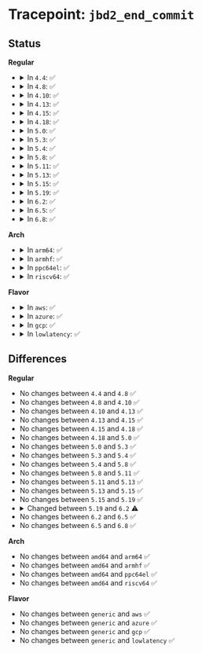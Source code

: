# Tracepoint: <code>jbd2_end_commit</code>

## Status
<b>Regular</b>
<ul>
<li>
<details>
<summary>In <code>4.4</code>: ✅</summary>

Event:

```c
struct trace_event_raw_jbd2_end_commit {
    struct trace_entry ent;
    dev_t dev;
    char sync_commit;
    int transaction;
    int head;
    char __data[0];
};
```
Function:

```c
void trace_event_raw_event_jbd2_end_commit(void *__data, journal_t *journal, transaction_t *commit_transaction);
```
</details>
</li>
<li>
<details>
<summary>In <code>4.8</code>: ✅</summary>

Event:

```c
struct trace_event_raw_jbd2_end_commit {
    struct trace_entry ent;
    dev_t dev;
    char sync_commit;
    int transaction;
    int head;
    char __data[0];
};
```
Function:

```c
void trace_event_raw_event_jbd2_end_commit(void *__data, journal_t *journal, transaction_t *commit_transaction);
```
</details>
</li>
<li>
<details>
<summary>In <code>4.10</code>: ✅</summary>

Event:

```c
struct trace_event_raw_jbd2_end_commit {
    struct trace_entry ent;
    dev_t dev;
    char sync_commit;
    int transaction;
    int head;
    char __data[0];
};
```
Function:

```c
void trace_event_raw_event_jbd2_end_commit(void *__data, journal_t *journal, transaction_t *commit_transaction);
```
</details>
</li>
<li>
<details>
<summary>In <code>4.13</code>: ✅</summary>

Event:

```c
struct trace_event_raw_jbd2_end_commit {
    struct trace_entry ent;
    dev_t dev;
    char sync_commit;
    int transaction;
    int head;
    char __data[0];
};
```
Function:

```c
void trace_event_raw_event_jbd2_end_commit(void *__data, journal_t *journal, transaction_t *commit_transaction);
```
</details>
</li>
<li>
<details>
<summary>In <code>4.15</code>: ✅</summary>

Event:

```c
struct trace_event_raw_jbd2_end_commit {
    struct trace_entry ent;
    dev_t dev;
    char sync_commit;
    int transaction;
    int head;
    char __data[0];
};
```
Function:

```c
void trace_event_raw_event_jbd2_end_commit(void *__data, journal_t *journal, transaction_t *commit_transaction);
```
</details>
</li>
<li>
<details>
<summary>In <code>4.18</code>: ✅</summary>

Event:

```c
struct trace_event_raw_jbd2_end_commit {
    struct trace_entry ent;
    dev_t dev;
    char sync_commit;
    int transaction;
    int head;
    char __data[0];
};
```
Function:

```c
void trace_event_raw_event_jbd2_end_commit(void *__data, journal_t *journal, transaction_t *commit_transaction);
```
</details>
</li>
<li>
<details>
<summary>In <code>5.0</code>: ✅</summary>

Event:

```c
struct trace_event_raw_jbd2_end_commit {
    struct trace_entry ent;
    dev_t dev;
    char sync_commit;
    int transaction;
    int head;
    char __data[0];
};
```
Function:

```c
void trace_event_raw_event_jbd2_end_commit(void *__data, journal_t *journal, transaction_t *commit_transaction);
```
</details>
</li>
<li>
<details>
<summary>In <code>5.3</code>: ✅</summary>

Event:

```c
struct trace_event_raw_jbd2_end_commit {
    struct trace_entry ent;
    dev_t dev;
    char sync_commit;
    int transaction;
    int head;
    char __data[0];
};
```
Function:

```c
void trace_event_raw_event_jbd2_end_commit(void *__data, journal_t *journal, transaction_t *commit_transaction);
```
</details>
</li>
<li>
<details>
<summary>In <code>5.4</code>: ✅</summary>

Event:

```c
struct trace_event_raw_jbd2_end_commit {
    struct trace_entry ent;
    dev_t dev;
    char sync_commit;
    int transaction;
    int head;
    char __data[0];
};
```
Function:

```c
void trace_event_raw_event_jbd2_end_commit(void *__data, journal_t *journal, transaction_t *commit_transaction);
```
</details>
</li>
<li>
<details>
<summary>In <code>5.8</code>: ✅</summary>

Event:

```c
struct trace_event_raw_jbd2_end_commit {
    struct trace_entry ent;
    dev_t dev;
    char sync_commit;
    int transaction;
    int head;
    char __data[0];
};
```
Function:

```c
void trace_event_raw_event_jbd2_end_commit(void *__data, journal_t *journal, transaction_t *commit_transaction);
```
</details>
</li>
<li>
<details>
<summary>In <code>5.11</code>: ✅</summary>

Event:

```c
struct trace_event_raw_jbd2_end_commit {
    struct trace_entry ent;
    dev_t dev;
    char sync_commit;
    int transaction;
    int head;
    char __data[0];
};
```
Function:

```c
void trace_event_raw_event_jbd2_end_commit(void *__data, journal_t *journal, transaction_t *commit_transaction);
```
</details>
</li>
<li>
<details>
<summary>In <code>5.13</code>: ✅</summary>

Event:

```c
struct trace_event_raw_jbd2_end_commit {
    struct trace_entry ent;
    dev_t dev;
    char sync_commit;
    int transaction;
    int head;
    char __data[0];
};
```
Function:

```c
void trace_event_raw_event_jbd2_end_commit(void *__data, journal_t *journal, transaction_t *commit_transaction);
```
</details>
</li>
<li>
<details>
<summary>In <code>5.15</code>: ✅</summary>

Event:

```c
struct trace_event_raw_jbd2_end_commit {
    struct trace_entry ent;
    dev_t dev;
    char sync_commit;
    int transaction;
    int head;
    char __data[0];
};
```
Function:

```c
void trace_event_raw_event_jbd2_end_commit(void *__data, journal_t *journal, transaction_t *commit_transaction);
```
</details>
</li>
<li>
<details>
<summary>In <code>5.19</code>: ✅</summary>

Event:

```c
struct trace_event_raw_jbd2_end_commit {
    struct trace_entry ent;
    dev_t dev;
    char sync_commit;
    int transaction;
    int head;
    char __data[0];
};
```
Function:

```c
void trace_event_raw_event_jbd2_end_commit(void *__data, journal_t *journal, transaction_t *commit_transaction);
```
</details>
</li>
<li>
<details>
<summary>In <code>6.2</code>: ✅</summary>

Event:

```c
struct trace_event_raw_jbd2_end_commit {
    struct trace_entry ent;
    dev_t dev;
    char sync_commit;
    tid_t transaction;
    tid_t head;
    char __data[0];
};
```
Function:

```c
void trace_event_raw_event_jbd2_end_commit(void *__data, journal_t *journal, transaction_t *commit_transaction);
```
</details>
</li>
<li>
<details>
<summary>In <code>6.5</code>: ✅</summary>

Event:

```c
struct trace_event_raw_jbd2_end_commit {
    struct trace_entry ent;
    dev_t dev;
    char sync_commit;
    tid_t transaction;
    tid_t head;
    char __data[0];
};
```
Function:

```c
void trace_event_raw_event_jbd2_end_commit(void *__data, journal_t *journal, transaction_t *commit_transaction);
```
</details>
</li>
<li>
<details>
<summary>In <code>6.8</code>: ✅</summary>

Event:

```c
struct trace_event_raw_jbd2_end_commit {
    struct trace_entry ent;
    dev_t dev;
    char sync_commit;
    tid_t transaction;
    tid_t head;
    char __data[0];
};
```
Function:

```c
void trace_event_raw_event_jbd2_end_commit(void *__data, journal_t *journal, transaction_t *commit_transaction);
```
</details>
</li>
</ul>
<b>Arch</b>
<ul>
<li>
<details>
<summary>In <code>arm64</code>: ✅</summary>

Event:

```c
struct trace_event_raw_jbd2_end_commit {
    struct trace_entry ent;
    dev_t dev;
    char sync_commit;
    int transaction;
    int head;
    char __data[0];
};
```
Function:

```c
void trace_event_raw_event_jbd2_end_commit(void *__data, journal_t *journal, transaction_t *commit_transaction);
```
</details>
</li>
<li>
<details>
<summary>In <code>armhf</code>: ✅</summary>

Event:

```c
struct trace_event_raw_jbd2_end_commit {
    struct trace_entry ent;
    dev_t dev;
    char sync_commit;
    int transaction;
    int head;
    char __data[0];
};
```
Function:

```c
void trace_event_raw_event_jbd2_end_commit(void *__data, journal_t *journal, transaction_t *commit_transaction);
```
</details>
</li>
<li>
<details>
<summary>In <code>ppc64el</code>: ✅</summary>

Event:

```c
struct trace_event_raw_jbd2_end_commit {
    struct trace_entry ent;
    dev_t dev;
    char sync_commit;
    int transaction;
    int head;
    char __data[0];
};
```
Function:

```c
void trace_event_raw_event_jbd2_end_commit(void *__data, journal_t *journal, transaction_t *commit_transaction);
```
</details>
</li>
<li>
<details>
<summary>In <code>riscv64</code>: ✅</summary>

Event:

```c
struct trace_event_raw_jbd2_end_commit {
    struct trace_entry ent;
    dev_t dev;
    char sync_commit;
    int transaction;
    int head;
    char __data[0];
};
```
Function:

```c
void trace_event_raw_event_jbd2_end_commit(void *__data, journal_t *journal, transaction_t *commit_transaction);
```
</details>
</li>
</ul>
<b>Flavor</b>
<ul>
<li>
<details>
<summary>In <code>aws</code>: ✅</summary>

Event:

```c
struct trace_event_raw_jbd2_end_commit {
    struct trace_entry ent;
    dev_t dev;
    char sync_commit;
    int transaction;
    int head;
    char __data[0];
};
```
Function:

```c
void trace_event_raw_event_jbd2_end_commit(void *__data, journal_t *journal, transaction_t *commit_transaction);
```
</details>
</li>
<li>
<details>
<summary>In <code>azure</code>: ✅</summary>

Event:

```c
struct trace_event_raw_jbd2_end_commit {
    struct trace_entry ent;
    dev_t dev;
    char sync_commit;
    int transaction;
    int head;
    char __data[0];
};
```
Function:

```c
void trace_event_raw_event_jbd2_end_commit(void *__data, journal_t *journal, transaction_t *commit_transaction);
```
</details>
</li>
<li>
<details>
<summary>In <code>gcp</code>: ✅</summary>

Event:

```c
struct trace_event_raw_jbd2_end_commit {
    struct trace_entry ent;
    dev_t dev;
    char sync_commit;
    int transaction;
    int head;
    char __data[0];
};
```
Function:

```c
void trace_event_raw_event_jbd2_end_commit(void *__data, journal_t *journal, transaction_t *commit_transaction);
```
</details>
</li>
<li>
<details>
<summary>In <code>lowlatency</code>: ✅</summary>

Event:

```c
struct trace_event_raw_jbd2_end_commit {
    struct trace_entry ent;
    dev_t dev;
    char sync_commit;
    int transaction;
    int head;
    char __data[0];
};
```
Function:

```c
void trace_event_raw_event_jbd2_end_commit(void *__data, journal_t *journal, transaction_t *commit_transaction);
```
</details>
</li>
</ul>

## Differences
<b>Regular</b>
<ul>
<li>
No changes between <code>4.4</code> and <code>4.8</code> ✅
</li>
<li>
No changes between <code>4.8</code> and <code>4.10</code> ✅
</li>
<li>
No changes between <code>4.10</code> and <code>4.13</code> ✅
</li>
<li>
No changes between <code>4.13</code> and <code>4.15</code> ✅
</li>
<li>
No changes between <code>4.15</code> and <code>4.18</code> ✅
</li>
<li>
No changes between <code>4.18</code> and <code>5.0</code> ✅
</li>
<li>
No changes between <code>5.0</code> and <code>5.3</code> ✅
</li>
<li>
No changes between <code>5.3</code> and <code>5.4</code> ✅
</li>
<li>
No changes between <code>5.4</code> and <code>5.8</code> ✅
</li>
<li>
No changes between <code>5.8</code> and <code>5.11</code> ✅
</li>
<li>
No changes between <code>5.11</code> and <code>5.13</code> ✅
</li>
<li>
No changes between <code>5.13</code> and <code>5.15</code> ✅
</li>
<li>
No changes between <code>5.15</code> and <code>5.19</code> ✅
</li>
<li>
<details>
<summary>Changed between <code>5.19</code> and <code>6.2</code> ⚠️</summary>
<ul>
<li>
<b>Event changed. </b>
</li>
<li>
<b>Field type changed. </b>
<code>int transaction</code> ➡️ <code>tid_t transaction</code>
</li>
<li>
<b>Field type changed. </b>
<code>int head</code> ➡️ <code>tid_t head</code>
</li>
</ul>
</details>
</li>
<li>
No changes between <code>6.2</code> and <code>6.5</code> ✅
</li>
<li>
No changes between <code>6.5</code> and <code>6.8</code> ✅
</li>
</ul>
<b>Arch</b>
<ul>
<li>
No changes between <code>amd64</code> and <code>arm64</code> ✅
</li>
<li>
No changes between <code>amd64</code> and <code>armhf</code> ✅
</li>
<li>
No changes between <code>amd64</code> and <code>ppc64el</code> ✅
</li>
<li>
No changes between <code>amd64</code> and <code>riscv64</code> ✅
</li>
</ul>
<b>Flavor</b>
<ul>
<li>
No changes between <code>generic</code> and <code>aws</code> ✅
</li>
<li>
No changes between <code>generic</code> and <code>azure</code> ✅
</li>
<li>
No changes between <code>generic</code> and <code>gcp</code> ✅
</li>
<li>
No changes between <code>generic</code> and <code>lowlatency</code> ✅
</li>
</ul>
